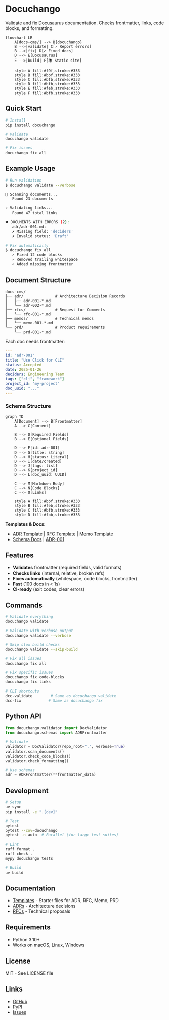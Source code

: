 # Docuchango

Validate and fix Docusaurus documentation. Checks frontmatter, links, code blocks, and formatting.

```mermaid
flowchart LR
    A[docs-cms/] --> B{docuchango}
    B -->|validate| C[✓ Report errors]
    B -->|fix| D[✓ Fixed docs]
    D --> E[Docusaurus]
    E -->|build| F[📚 Static site]

    style A fill:#f9f,stroke:#333
    style B fill:#bbf,stroke:#333
    style C fill:#bfb,stroke:#333
    style D fill:#bfb,stroke:#333
    style E fill:#feb,stroke:#333
    style F fill:#bfb,stroke:#333
```

## Quick Start

```bash
# Install
pip install docuchango

# Validate
docuchango validate

# Fix issues
docuchango fix all
```

## Example Usage

```bash
# Run validation
$ docuchango validate --verbose

📂 Scanning documents...
   Found 23 documents

✓ Validating links...
   Found 47 total links

❌ DOCUMENTS WITH ERRORS (2):
   adr/adr-001.md:
   ✗ Missing field: 'deciders'
   ✗ Invalid status: 'Draft'

# Fix automatically
$ docuchango fix all
   ✓ Fixed 12 code blocks
   ✓ Removed trailing whitespace
   ✓ Added missing frontmatter
```

## Document Structure

```text
docs-cms/
├── adr/              # Architecture Decision Records
│   ├── adr-001-*.md
│   └── adr-002-*.md
├── rfcs/             # Request for Comments
│   └── rfc-001-*.md
├── memos/            # Technical memos
│   └── memo-001-*.md
└── prd/              # Product requirements
    └── prd-001-*.md
```

Each doc needs frontmatter:
```yaml
---
id: "adr-001"
title: "Use Click for CLI"
status: Accepted
date: 2025-01-26
deciders: Engineering Team
tags: ["cli", "framework"]
project_id: "my-project"
doc_uuid: "..."
---
```

### Schema Structure

```mermaid
graph TD
    A[Document] --> B[Frontmatter]
    A --> C[Content]

    B --> D[Required Fields]
    B --> E[Optional Fields]

    D --> F[id: adr-001]
    D --> G[title: string]
    D --> H[status: Literal]
    D --> I[date/created]
    D --> J[tags: list]
    D --> K[project_id]
    D --> L[doc_uuid: UUID]

    C --> M[Markdown Body]
    C --> N[Code Blocks]
    C --> O[Links]

    style A fill:#bbf,stroke:#333
    style B fill:#feb,stroke:#333
    style C fill:#bfb,stroke:#333
    style D fill:#fbb,stroke:#333
```

**Templates & Docs:**
- [ADR Template](templates/adr-template.md) | [RFC Template](templates/rfc-template.md) | [Memo Template](templates/memo-template.md)
- [Schema Docs](docuchango/schemas.py) | [ADR-001](docs-cms/adr/adr-001-pydantic-schema-validation.md)

## Features

- **Validates** frontmatter (required fields, valid formats)
- **Checks links** (internal, relative, broken refs)
- **Fixes automatically** (whitespace, code blocks, frontmatter)
- **Fast** (100 docs in < 1s)
- **CI-ready** (exit codes, clear errors)

## Commands

```bash
# Validate everything
docuchango validate

# Validate with verbose output
docuchango validate --verbose

# Skip slow build checks
docuchango validate --skip-build

# Fix all issues
docuchango fix all

# Fix specific issues
docuchango fix code-blocks
docuchango fix links

# CLI shortcuts
dcc-validate        # Same as docuchango validate
dcc-fix            # Same as docuchango fix
```

## Python API

```python
from docuchango.validator import DocValidator
from docuchango.schemas import ADRFrontmatter

# Validate
validator = DocValidator(repo_root=".", verbose=True)
validator.scan_documents()
validator.check_code_blocks()
validator.check_formatting()

# Use schemas
adr = ADRFrontmatter(**frontmatter_data)
```

## Development

```bash
# Setup
uv sync
pip install -e ".[dev]"

# Test
pytest
pytest --cov=docuchango
pytest -n auto  # Parallel (for large test suites)

# Lint
ruff format .
ruff check .
mypy docuchango tests

# Build
uv build
```

## Documentation

- [Templates](templates/) - Starter files for ADR, RFC, Memo, PRD
- [ADRs](docs-cms/adr/) - Architecture decisions
- [RFCs](docs-cms/rfcs/) - Technical proposals

## Requirements

- Python 3.10+
- Works on macOS, Linux, Windows

## License

MIT - See LICENSE file

## Links

- [GitHub](https://github.com/jrepp/docuchango)
- [PyPI](https://pypi.org/project/docuchango)
- [Issues](https://github.com/jrepp/docuchango/issues)
